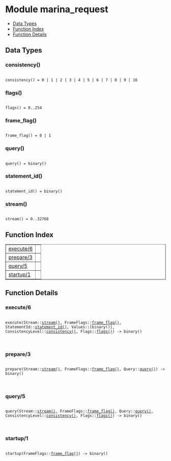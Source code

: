 

# Module marina_request #
* [Data Types](#types)
* [Function Index](#index)
* [Function Details](#functions)



<a name="types"></a>

## Data Types ##




### <a name="type-consistency">consistency()</a> ###



<pre><code>
consistency() = 0 | 1 | 2 | 3 | 4 | 5 | 6 | 7 | 8 | 9 | 16
</code></pre>





### <a name="type-flags">flags()</a> ###



<pre><code>
flags() = 0..254
</code></pre>





### <a name="type-frame_flag">frame_flag()</a> ###



<pre><code>
frame_flag() = 0 | 1
</code></pre>





### <a name="type-query">query()</a> ###



<pre><code>
query() = binary()
</code></pre>





### <a name="type-statement_id">statement_id()</a> ###



<pre><code>
statement_id() = binary()
</code></pre>





### <a name="type-stream">stream()</a> ###



<pre><code>
stream() = 0..32768
</code></pre>


<a name="index"></a>

## Function Index ##


<table width="100%" border="1" cellspacing="0" cellpadding="2" summary="function index"><tr><td valign="top"><a href="#execute-6">execute/6</a></td><td></td></tr><tr><td valign="top"><a href="#prepare-3">prepare/3</a></td><td></td></tr><tr><td valign="top"><a href="#query-5">query/5</a></td><td></td></tr><tr><td valign="top"><a href="#startup-1">startup/1</a></td><td></td></tr></table>


<a name="functions"></a>

## Function Details ##

<a name="execute-6"></a>

### execute/6 ###


<pre><code>
execute(Stream::<a href="#type-stream">stream()</a>, FrameFlags::<a href="#type-frame_flag">frame_flag()</a>, StatementId::<a href="#type-statement_id">statement_id()</a>, Values::[binary()], ConsistencyLevel::<a href="#type-consistency">consistency()</a>, Flags::<a href="#type-flags">flags()</a>) -&gt; binary()
</code></pre>
<br />


<a name="prepare-3"></a>

### prepare/3 ###


<pre><code>
prepare(Stream::<a href="#type-stream">stream()</a>, FrameFlags::<a href="#type-frame_flag">frame_flag()</a>, Query::<a href="#type-query">query()</a>) -&gt; binary()
</code></pre>
<br />


<a name="query-5"></a>

### query/5 ###


<pre><code>
query(Stream::<a href="#type-stream">stream()</a>, FrameFlags::<a href="#type-frame_flag">frame_flag()</a>, Query::<a href="#type-query">query()</a>, ConsistencyLevel::<a href="#type-consistency">consistency()</a>, Flags::<a href="#type-flags">flags()</a>) -&gt; binary()
</code></pre>
<br />


<a name="startup-1"></a>

### startup/1 ###


<pre><code>
startup(FrameFlags::<a href="#type-frame_flag">frame_flag()</a>) -&gt; binary()
</code></pre>
<br />


